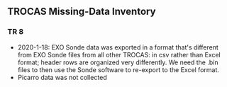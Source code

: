 ## TROCAS Missing-Data Inventory 

### TR 8
- 2020-1-18: EXO Sonde data was exported in a format that's different from EXO Sonde files from all other TROCAS: in csv rather than Excel format; header rows are organized very differently. We need the .bin files to then use the Sonde software to re-export to the Excel format.
- Picarro data was not collected
